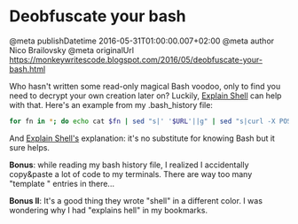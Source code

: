 # Deobfuscate your bash

@meta publishDatetime 2016-05-31T01:00:00.007+02:00
@meta author Nico Brailovsky
@meta originalUrl https://monkeywritescode.blogspot.com/2016/05/deobfuscate-your-bash.html

Who hasn't written some read-only magical Bash voodoo, only to find you need to decrypt your own creation later on? Luckily, [Explain Shell](http://explainshell.com/) can help with that. Here's an example from my .bash\_history file:

```bash
for fn in *; do echo cat $fn | sed "s|' '$URL'||g" | sed "s|curl -X POST -d '||g" ; done
```

And [Explain Shell's](http://explainshell.com/explain?cmd=for+fn+in+*%3B+do+echo+cat+%24fn+%7C+sed+%22s%7C%27+%27%24URL%27%7C%7Cg%22+%7C+sed+%22s%7Ccurl+-X+POST+-d+%27%7C%7Cg%22+%3B+done) explanation: it's no substitute for knowing Bash but it sure helps.

**Bonus**: while reading my bash history file, I realized I accidentally copy&paste a lot of code to my terminals. There are way too many "template <FOO>" entries in there...

**Bonus II**: It's a good thing they wrote "shell" in a different color. I was wondering why I had "explains hell" in my bookmarks.

